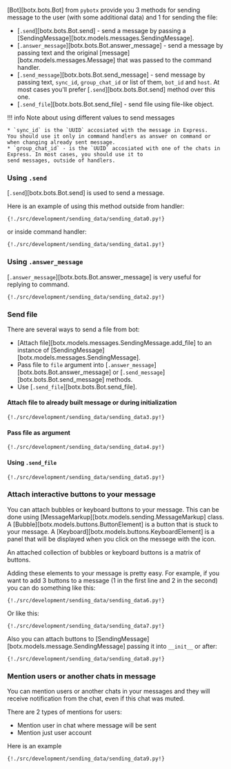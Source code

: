 [Bot][botx.bots.Bot] from `pybotx` provide you 3 methods for sending message to the user (with some additional data) and 1 for sending the file:

* [`.send`][botx.bots.Bot.send] - send a message by passing a [SendingMessage][botx.models.messages.SendingMessage].
* [`.answer_message`][botx.bots.Bot.answer_message] - send a message by passing text and the original [message][botx.models.messages.Message] that was passed to the command handler.
* [`.send_message`][botx.bots.Bot.send_message] - send message by passing text, `sync_id`, `group_chat_id` or list of them, `bot_id` and `host`. 
At most cases you'll prefer [`.send`][botx.bots.Bot.send] method over this one.
* [`.send_file`][botx.bots.Bot.send_file] - send file using file-like object.

!!! info
    Note about using different values to send messages
    
    
    * `sync_id` is the `UUID` accosiated with the message in Express. 
    You should use it only in command handlers as answer on command or when changing already sent message.
    * `group_chat_id` - is the `UUID` accosiated with one of the chats in Express. In most cases, you should use it to 
    send messages, outside of handlers.
    

### Using `.send`

[`.send`][botx.bots.Bot.send] is used to send a message. 

Here is an example of using this method outside from handler:

```Python3
{!./src/development/sending_data/sending_data0.py!}
```

or inside command handler:

```Python3
{!./src/development/sending_data/sending_data1.py!}
```

### Using `.answer_message`

[`.answer_message`][botx.bots.Bot.answer_message] is very useful for replying to command.

```Python3
{!./src/development/sending_data/sending_data2.py!}
```

### Send file

There are several ways to send a file from bot:

* [Attach file][botx.models.messages.SendingMessage.add_file] to an instance of [SendingMessage][botx.models.messages.SendingMessage].
* Pass file to `file` argument into [`.answer_message`][botx.bots.Bot.answer_message] or [`.send_message`][botx.bots.Bot.send_message] methods.
* Use [`.send_file`][botx.bots.Bot.send_file].

#### Attach file to already built message or during initialization

```Python3
{!./src/development/sending_data/sending_data3.py!}
```

#### Pass file as argument

```Python3
{!./src/development/sending_data/sending_data4.py!}
```

#### Using `.send_file`

```Python3
{!./src/development/sending_data/sending_data5.py!}
```

### Attach interactive buttons to your message

You can attach bubbles or keyboard buttons to your message. This can be done using 
[MessageMarkup][botx.models.sending.MessageMarkup] class.
A [Bubble][botx.models.buttons.ButtonElement] is a button that is stuck to your message. 
A [Keyboard][botx.models.buttons.KeyboardElement] is a panel that will be displayed when 
you click on the messege with the icon.

An attached collection of bubbles or keyboard buttons is a matrix of buttons.

Adding these elements to your message is pretty easy. 
For example, if you want to add 3 buttons to a message (1 in the first line and 2 in the second)
you can do something like this:

```Python3
{!./src/development/sending_data/sending_data6.py!}
```

Or like this:

```Python3
{!./src/development/sending_data/sending_data7.py!}
```


Also you can attach buttons to [SendingMessage][botx.models.message.SendingMessage] passing it
into `__init__` or after:

```Python3
{!./src/development/sending_data/sending_data8.py!}
```

### Mention users or another chats in message

You can mention users or another chats in your messages and they will receive notification 
from the chat, even if this chat was muted.

There are 2 types of mentions for users:

* Mention user in chat where message will be sent
* Mention just user account

Here is an example

```Python3
{!./src/development/sending_data/sending_data9.py!}
```
